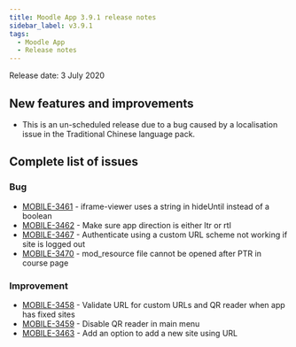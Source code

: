```yaml
---
title: Moodle App 3.9.1 release notes
sidebar_label: v3.9.1
tags:
  - Moodle App
  - Release notes
---
```


Release date: 3 July 2020

## New features and improvements

- This is an un-scheduled release due to a bug caused by a localisation issue in the Traditional Chinese language pack.

## Complete list of issues

### Bug

- [MOBILE-3461](https://tracker.moodle.org/browse/MOBILE-3461) - iframe-viewer uses a string in hideUntil instead of a boolean
- [MOBILE-3462](https://tracker.moodle.org/browse/MOBILE-3462) - Make sure app direction is either ltr or rtl
- [MOBILE-3467](https://tracker.moodle.org/browse/MOBILE-3467) - Authenticate using a custom URL scheme not working if site is logged out
- [MOBILE-3470](https://tracker.moodle.org/browse/MOBILE-3470) - mod_resource file cannot be opened after PTR in course page

### Improvement

- [MOBILE-3458](https://tracker.moodle.org/browse/MOBILE-3458) - Validate URL for custom URLs and QR reader when app has fixed sites
- [MOBILE-3459](https://tracker.moodle.org/browse/MOBILE-3459) - Disable QR reader in main menu
- [MOBILE-3463](https://tracker.moodle.org/browse/MOBILE-3463) - Add an option to add a new site using URL
